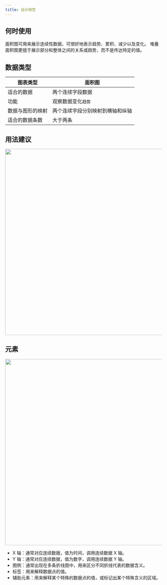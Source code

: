 ```yaml
---
title: 设计规范
---
```


## 何时使用

面积图可用来展示连续性数据，可很好地表示趋势、累积、减少以及变化。
堆叠面积图更擅于展示部分和整体之间的关系或趋势，而不是传达特定的值。

## 数据类型

| 图表类型 | 面积图 |
| --- | --- |
| 适合的数据 | 两个连续字段数据 |
| 功能 | 观察数据变化`趋势` |
| 数据与图形的映射 | 两个连续字段分别映射到横轴和纵轴 |
| 适合的数据条数 | 大于两条 |

## 用法建议

<img src="https://gw.alipayobjects.com/mdn/rms_d314dd/afts/img/A*BKTZSZq9p0gAAAAAAAAAAABkARQnAQ" width="600">

## 元素

<img src="https://gw.alipayobjects.com/mdn/rms_d314dd/afts/img/A*ENU-Q78K3w8AAAAAAAAAAABkARQnAQ" width="600">

* X 轴：通常对应连续数据，值为时间，调用连续数据 X 轴。
* Y 轴：通常对应连续数据，值为数字，调用连续数据 Y 轴。
* 图例：通常出现在多条折线图中，用来区分不同折线代表的数据含义。
* 标签：用来解释数据点的值。
* 辅助元素：用来解释某个特殊的数据点的值，或标记出某个特殊含义的区域。
